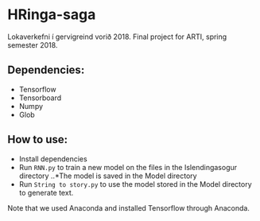 # HRinga-saga
Lokaverkefni í gervigreind vorið 2018.
Final project for ARTI, spring semester 2018.

## Dependencies: 
 * Tensorflow
 * Tensorboard
 * Numpy
 * Glob


## How to use:

 * Install dependencies
 * Run `RNN.py` to train a new model on the files in the Islendingasogur directory
 ..*The model is saved in the Model directory
 * Run `String to story.py` to use the model stored in the Model directory to generate text.
 
 Note that we used Anaconda and installed Tensorflow through Anaconda.
 